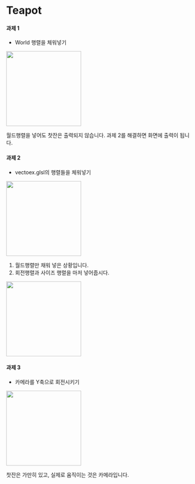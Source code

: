 # Teapot

#### 과제 1
- World 행렬을 체워넣기

<div>
<img width="200" src="https://user-images.githubusercontent.com/19402132/78083900-cce39180-73f1-11ea-8031-71df8ea00ebf.png">
</div>

월드행렬을 넣어도 찻잔은 출력되지 않습니다.
과제 2를 해결하면 화면에 출력이 됩니다.

#### 과제 2
- vectoex.glsl의 행렬들을 체워넣기

<div>
<img width="200" src="https://user-images.githubusercontent.com/19402132/78083897-ca813780-73f1-11ea-9fac-ae2c1641b1cb.png">
</div>

1. 월드행렬만 채워 넣은 상황입니다.
2. 회전행렬과 사이즈 행렬을 마저 넣어줍시다.

<div>
<img width="200" src="https://user-images.githubusercontent.com/19402132/78083903-cce39180-73f1-11ea-8855-b33476eb44ed.png">
</div>

#### 과제 3
- 카메라를 Y축으로 회전시키기

<div>
<img width="200" src="https://user-images.githubusercontent.com/19402132/78083898-cbb26480-73f1-11ea-8e99-446d59c21f81.gif">
</div>

찻잔은 가만히 있고, 실제로 움직이는 것은 카메라입니다.

